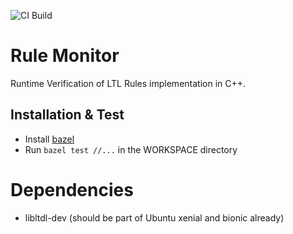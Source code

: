 ![CI Build](https://github.com/bark-simulator/rule-monitoring/workflows/CI/badge.svg)

# Rule Monitor
Runtime Verification of LTL Rules implementation in C++.

## Installation & Test
- Install [bazel](https://docs.bazel.build/versions/master/install.html)
- Run `bazel test //...` in the WORKSPACE directory

# Dependencies
- libltdl-dev (should be part of Ubuntu xenial and bionic already)